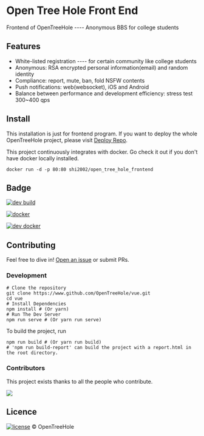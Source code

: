 # Open Tree Hole Front End

Frontend of OpenTreeHole ---- Anonymous BBS for college students

## Features

- White-listed registration ---- for certain community like college students
- Anonymous: RSA encrypted personal information(email) and random identity
- Compliance: report, mute, ban, fold NSFW contents
- Push notifications: web(websocket), iOS and Android
- Balance between performance and development efficiency: stress test 300~400 qps

## Install

This installation is just for frontend program. If you want to deploy the whole OpenTreeHole project, please visit [Deploy Repo](https://github.com/OpenTreeHole/deploy).

This project continuously integrates with docker. Go check it out if you don't have docker locally installed.

```shell
docker run -d -p 80:80 shi2002/open_tree_hole_frontend
```

## Badge

[![dev build](https://github.com/OpenTreeHole/vue/actions/workflows/dev.yml/badge.svg)](https://github.com/OpenTreeHole/vue/actions/workflows/dev.yml)

[![docker](https://github.com/OpenTreeHole/vue/actions/workflows/docker-master.yaml/badge.svg)](https://github.com/OpenTreeHole/vue/actions/workflows/docker-master.yaml)

[![dev docker](https://github.com/OpenTreeHole/vue/actions/workflows/docker-dev.yaml/badge.svg)](https://github.com/OpenTreeHole/vue/actions/workflows/docker-dev.yml)

## Contributing

Feel free to dive in! [Open an issue](https://github.com/OpenTreeHole/vue/issues/new) or submit PRs.

### Development

```shell
# Clone the repository
git clone https://www.github.com/OpenTreeHole/vue.git
cd vue
# Install Dependencies
npm install # (Or yarn)
# Run The Dev Server
npm run serve # (Or yarn run serve)
```

To build the project, run
```shell
npm run build # (Or yarn run build)
# 'npm run build-report' can build the project with a report.html in the root directory.
```

### Contributors

This project exists thanks to all the people who contribute.

<a href="https://github.com/OpenTreeHole/vue/graphs/contributors">
  <img src="https://contrib.rocks/image?repo=OpenTreeHole/vue" />
</a>

## Licence

[![license](https://img.shields.io/github/license/OpenTreeHole/vue)](https://github.com/OpenTreeHole/vue/blob/dev/LICENSE)
© OpenTreeHole

